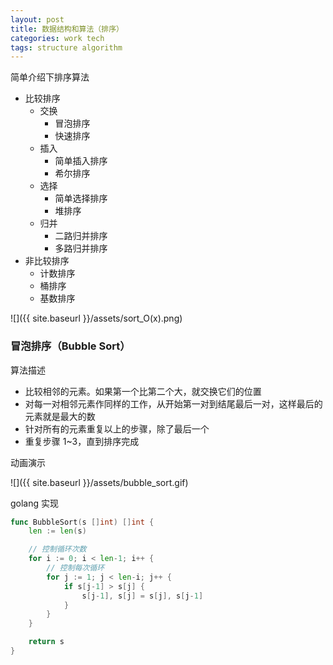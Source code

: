 ```yaml
---
layout: post
title: 数据结构和算法（排序）
categories: work tech
tags: structure algorithm
---
```


简单介绍下排序算法

- 比较排序
    - 交换
        - 冒泡排序
        - 快速排序
    - 插入
        - 简单插入排序
        - 希尔排序
    - 选择
        - 简单选择排序
        - 堆排序
    - 归并
        - 二路归并排序
        - 多路归并排序
- 非比较排序
    - 计数排序
    - 桶排序
    - 基数排序

![]({{ site.baseurl }}/assets/sort_O(x).png)

### 冒泡排序（Bubble Sort）

算法描述

- 比较相邻的元素。如果第一个比第二个大，就交换它们的位置
- 对每一对相邻元素作同样的工作，从开始第一对到结尾最后一对，这样最后的元素就是最大的数
- 针对所有的元素重复以上的步骤，除了最后一个
- 重复步骤 1~3，直到排序完成

动画演示

![]({{ site.baseurl }}/assets/bubble_sort.gif)

golang 实现

```go
func BubbleSort(s []int) []int {
	len := len(s)

	// 控制循环次数
	for i := 0; i < len-1; i++ {
		// 控制每次循环
		for j := 1; j < len-i; j++ {
			if s[j-1] > s[j] {
				s[j-1], s[j] = s[j], s[j-1]
			}
		}
	}

	return s
}
```
